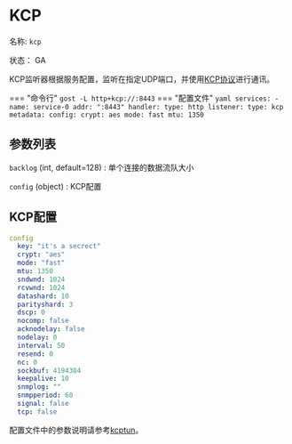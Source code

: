 # KCP

名称: `kcp`

状态： GA

KCP监听器根据服务配置，监听在指定UDP端口，并使用[KCP协议](https://github.com/xtaci/kcptun)进行通讯。

=== "命令行"
    ```
    gost -L http+kcp://:8443
    ```
=== "配置文件"
    ```yaml
    services:
    - name: service-0
      addr: ":8443"
      handler:
        type: http
      listener:
        type: kcp
        metadata:
          config:
            crypt: aes
            mode: fast
            mtu: 1350
    ```

## 参数列表

`backlog` (int, default=128)
:    单个连接的数据流队大小

`config` (object)
:    KCP配置

## KCP配置

```yaml
config
  key: "it's a secrect"
  crypt: "aes"
  mode: "fast"
  mtu: 1350
  sndwnd: 1024
  rcvwnd: 1024
  datashard: 10
  parityshard: 3
  dscp: 0
  nocomp: false
  acknodelay: false
  nodelay: 0
  interval: 50
  resend: 0
  nc: 0
  sockbuf: 4194304
  keepalive: 10
  snmplog: ""
  snmpperiod: 60
  signal: false
  tcp: false
```

配置文件中的参数说明请参考[kcptun](https://github.com/xtaci/kcptun#usage)。
